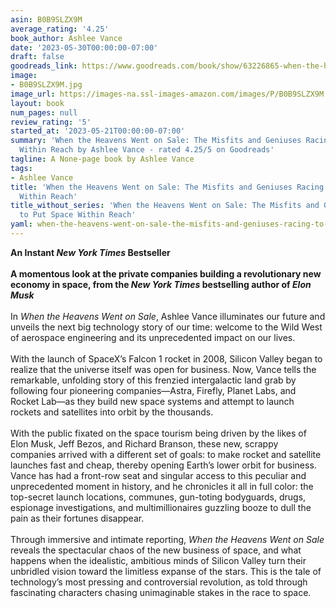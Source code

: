 ```yaml
---
asin: B0B9SLZX9M
average_rating: '4.25'
book_author: Ashlee Vance
date: '2023-05-30T00:00:00-07:00'
draft: false
goodreads_link: https://www.goodreads.com/book/show/63226865-when-the-heavens-went-on-sale
image:
- B0B9SLZX9M.jpg
image_url: https://images-na.ssl-images-amazon.com/images/P/B0B9SLZX9M.01._SCLZZZZZZZ.jpg
layout: book
num_pages: null
review_rating: '5'
started_at: '2023-05-21T00:00:00-07:00'
summary: 'When the Heavens Went on Sale: The Misfits and Geniuses Racing to Put Space
  Within Reach by Ashlee Vance - rated 4.25/5 on Goodreads'
tagline: A None-page book by Ashlee Vance
tags:
- Ashlee Vance
title: 'When the Heavens Went on Sale: The Misfits and Geniuses Racing to Put Space
  Within Reach'
title_without_series: 'When the Heavens Went on Sale: The Misfits and Geniuses Racing
  to Put Space Within Reach'
yaml: when-the-heavens-went-on-sale-the-misfits-and-geniuses-racing-to-put-space-within-reach
---
```


<b>An Instant <i>New York Times</i> Bestseller<br /><br />A momentous look at the private companies building a revolutionary new economy in space, from the <i>New York Times</i> bestselling author of <i>Elon Musk</i></b><br /><br />In <i>When the Heavens Went on Sale</i>, Ashlee Vance illuminates our future and unveils the next big technology story of our time: welcome to the Wild West of aerospace engineering and its unprecedented impact on our lives.<br /><br />With the launch of SpaceX’s Falcon 1 rocket in 2008, Silicon Valley began to realize that the universe itself was open for business. Now, Vance tells the remarkable, unfolding story of this frenzied intergalactic land grab by following four pioneering companies—Astra, Firefly, Planet Labs, and Rocket Lab—as they build new space systems and attempt to launch rockets and satellites into orbit by the thousands.<br /><br />With the public fixated on the space tourism being driven by the likes of Elon Musk, Jeff Bezos, and Richard Branson, these new, scrappy companies arrived with a different set of goals: to make rocket and satellite launches fast and cheap, thereby opening Earth’s lower orbit for business. Vance has had a front-row seat and singular access to this peculiar and unprecedented moment in history, and he chronicles it all in full color: the top-secret launch locations, communes, gun-toting bodyguards, drugs, espionage investigations, and multimillionaires guzzling booze to dull the pain as their fortunes disappear.<br /><br />Through immersive and intimate reporting, <i>When the Heavens Went on Sale</i> reveals the spectacular chaos of the new business of space, and what happens when the idealistic, ambitious minds of Silicon Valley turn their unbridled vision toward the limitless expanse of the stars. This is the tale of technology’s most pressing and controversial revolution, as told through fascinating characters chasing unimaginable stakes in the race to space.